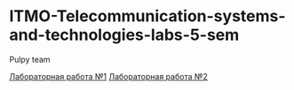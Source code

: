 # ITMO-Telecommunication-systems-and-technologies-labs-5-sem

Pulpy team

[Лабораторная работа №1](https://docs.google.com/document/d/1A1GO8wgyJ-DPtGFiXrZLx94nsthbk49HXsZQKUa_xfk/edit?usp=sharing)
[Лабораторная работа №2](https://docs.google.com/document/d/1yBAjXJo9LpK6gRNAyqZGwuq_SlzEaYFZsbfGpG_W9_s/edit)
